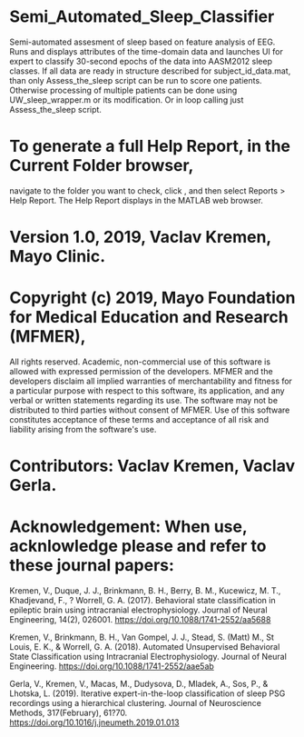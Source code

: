 # Semi_Automated_Sleep_Classifier

Semi-automated assesment of sleep based on feature analysis of EEG. 
Runs and displays attributes of the time-domain data and launches UI 
for expert to classify 30-second epochs of the data into AASM2012 sleep classes.
If all data are ready in structure described for subject_id_data.mat, than only 
Assess_the_sleep script can be run to score one patients. Otherwise processing of 
multiple patients can be done using UW_sleep_wrapper.m or its modification. Or in loop
calling just Assess_the_sleep script.

# To generate a full Help Report, in the Current Folder browser, 
 navigate to the folder you want to check, click , and then select Reports > Help Report. 
 The Help Report displays in the MATLAB web browser.

# Version 1.0, 2019, Vaclav Kremen, Mayo Clinic.

# Copyright (c) 2019, Mayo Foundation for Medical Education and Research (MFMER), 
 All rights reserved. Academic, non-commercial use of this software is allowed with 
 expressed permission of the developers. MFMER and the developers disclaim all implied 
 warranties of merchantability and fitness for a particular purpose with respect to this software, 
 its application, and any verbal or written statements regarding its use. 
 The software may not be distributed to third parties without consent of MFMER. 
 Use of this software constitutes acceptance of these terms and acceptance of all risk 
 and liability arising from the software's use.

# Contributors: Vaclav Kremen, Vaclav Gerla.

# Acknowledgement: When use, acknlowledge please and refer to these journal papers:
 Kremen, V., Duque, J. J., Brinkmann, B. H., Berry, B. M., Kucewicz, M. T., 
 Khadjevand, F., ? Worrell, G. A. (2017). Behavioral state classification in 
 epileptic brain using intracranial electrophysiology. Journal of Neural 
 Engineering, 14(2), 026001. https://doi.org/10.1088/1741-2552/aa5688

 Kremen, V., Brinkmann, B. H., Van Gompel, J. J., Stead, S. (Matt) M.,
 St Louis, E. K., & Worrell, G. A. (2018). Automated Unsupervised Behavioral
 State Classification using Intracranial Electrophysiology. 
 Journal of Neural Engineering. https://doi.org/10.1088/1741-2552/aae5ab

 Gerla, V., Kremen, V., Macas, M., Dudysova, D., Mladek, A., Sos, P., & Lhotska, L. (2019). 
 Iterative expert-in-the-loop classification of sleep PSG recordings using a 
 hierarchical clustering. Journal of Neuroscience Methods, 317(February), 
 61?70. https://doi.org/10.1016/j.jneumeth.2019.01.013
